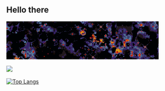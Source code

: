 ## Hello there

![Space Background](https://github.com/igobyjack/igobyjack/blob/main/Space%20Background.png)

![](https://komarev.com/ghpvc/?username=igobyjack)

[![Top Langs](https://github-readme-stats.vercel.app/api/top-langs/?username=igobyjack&layout=compact&count_private=true)](https://github.com/anuraghazra/github-readme-stats)
